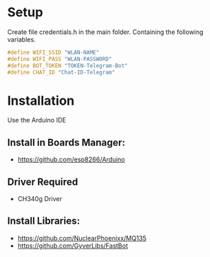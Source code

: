 # Setup

Create file credentials.h in the main folder. Containing the following variables.
```cpp
#define WIFI_SSID "WLAN-NAME"
#define WIFI_PASS "WLAN-PASSWORD"
#define BOT_TOKEN "TOKEN-Telegram-Bot"
#define CHAT_ID "Chat-ID-Telegram"
```

# Installation 
Use the Arduino IDE 

## Install in Boards Manager:
- https://github.com/esp8266/Arduino

## Driver Required
- CH340g Driver

## Install Libraries:
- https://github.com/NuclearPhoenixx/MQ135
- https://github.com/GyverLibs/FastBot